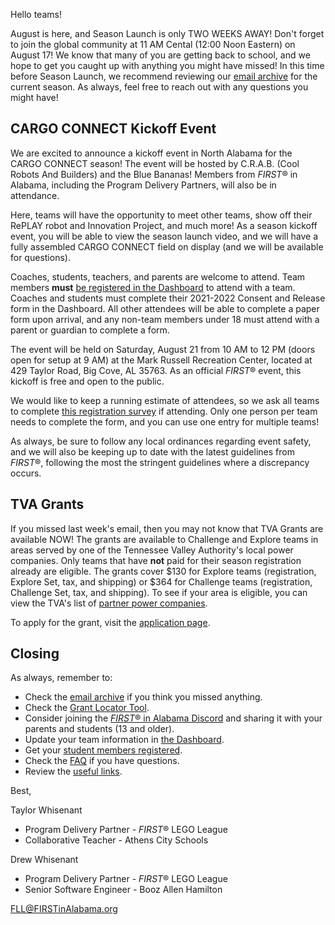 Hello teams!

August is here, and Season Launch is only TWO WEEKS AWAY! Don't forget to join the global community at 11 AM Cental (12:00 Noon Eastern) on August 17! We know that many of you are getting back to school, and we hope to get you caught up with anything you might have missed! In this time before Season Launch, we recommend reviewing our [email archive](https://github.com/drewwhis/first-in-alabama/tree/main/2021-2022/email-blasts) for the current season. As always, feel free to reach out with any questions you might have!


## CARGO CONNECT Kickoff Event

We are excited to announce a kickoff event in North Alabama for the CARGO CONNECT season! The event will be hosted by C.R.A.B. (Cool Robots And Builders) and the Blue Bananas! Members from *FIRST*&reg; in Alabama, including the Program Delivery Partners, will also be in attendance.

Here, teams will have the opportunity to meet other teams, show off their RePLAY robot and Innovation Project, and much more! As a season kickoff event, you will be able to view the season launch video, and we will have a fully assembled CARGO CONNECT field on display (and we will be available for questions).

Coaches, students, teachers, and parents are welcome to attend. Team members **must** [be registered in the Dashboard](https://www.firstinspires.org/resource-library/youth-registration-system) to attend with a team. Coaches and students must complete their 2021-2022 Consent and Release form in the Dashboard. All other attendees will be able to complete a paper form upon arrival, and any non-team members under 18 must attend with a parent or guardian to complete a form.

The event will be held on Saturday, August 21 from 10 AM to 12 PM (doors open for setup at 9 AM) at the Mark Russell Recreation Center, located at 429 Taylor Road, Big Cove, AL 35763. As an official *FIRST*&reg; event, this kickoff is free and open to the public.

We would like to keep a running estimate of attendees, so we ask all teams to complete [this registration survey](https://forms.gle/htdQz3w62CCjzNRPA) if attending. Only one person per team needs to complete the form, and you can use one entry for multiple teams!

As always, be sure to follow any local ordinances regarding event safety, and we will also be keeping up to date with the latest guidelines from *FIRST*&reg;, following the most the stringent guidelines where a discrepancy occurs.


## TVA Grants

If you missed last week's email, then you may not know that TVA Grants are available NOW! The grants are available to Challenge and Explore teams in areas served by one of the Tennessee Valley Authority's local power companies. Only teams that have **not** paid for their season registration already are eligible. The grants cover \$130 for Explore teams (registration, Explore Set, tax, and shipping) or \$364 for Challenge teams (registration, Challenge Set, tax, and shipping). To see if your area is eligible, you can view the TVA's list of [partner power companies](https://www.tva.com/energy/public-power-partnerships/local-power-companies).

To apply for the grant, visit the [application page](https://usfirst.submittable.com/submit/1458f43c-4f5c-4e53-99cd-e4ca888522f0/2021-2022-tennessee-valley-authority-team-grant-application).


## Closing

As always, remember to:
- Check the [email archive](https://github.com/drewwhis/first-in-alabama/tree/main/2021-2022/email-blasts) if you think you missed anything.
- Check the [Grant Locator Tool](https://www.firstinspires.org/robotics/team-grants).
- Consider joining the [*FIRST*&reg; in Alabama Discord](http://discord.gg/7eyJvm3) and sharing it with your parents and students (13 and older).
- Update your team information in [the Dashboard](https://my.firstinspires.org/Dashboard/).
- Get your [student members registered](https://www.firstinspires.org/resource-library/youth-registration-system).
- Check the [FAQ](https://github.com/drewwhis/first-in-alabama/wiki/Frequently-Asked-Questions) if you have questions.
- Review the [useful links](https://github.com/drewwhis/first-in-alabama/wiki/Useful-Links).

Best,

Taylor Whisenant
- Program Delivery Partner - *FIRST*&reg; LEGO League
- Collaborative Teacher - Athens City Schools

Drew Whisenant
- Program Delivery Partner - *FIRST*&reg; LEGO League
- Senior Software Engineer - Booz Allen Hamilton

FLL@FIRSTinAlabama.org